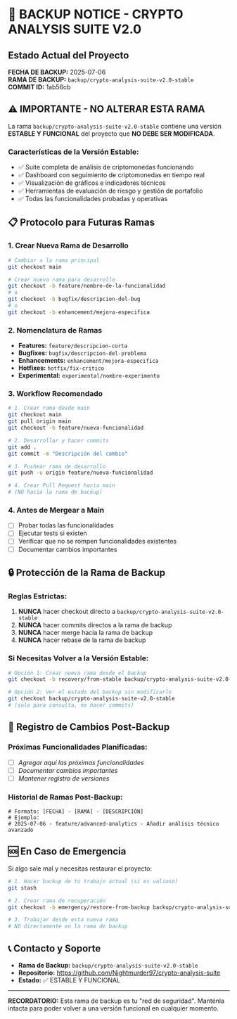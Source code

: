 # 🚨 BACKUP NOTICE - CRYPTO ANALYSIS SUITE V2.0

## Estado Actual del Proyecto

**FECHA DE BACKUP:** 2025-07-06  
**RAMA DE BACKUP:** `backup/crypto-analysis-suite-v2.0-stable`  
**COMMIT ID:** 1ab56cb

## ⚠️ IMPORTANTE - NO ALTERAR ESTA RAMA

La rama `backup/crypto-analysis-suite-v2.0-stable` contiene una versión **ESTABLE Y FUNCIONAL** del proyecto que **NO DEBE SER MODIFICADA**.

### Características de la Versión Estable:
- ✅ Suite completa de análisis de criptomonedas funcionando
- ✅ Dashboard con seguimiento de criptomonedas en tiempo real
- ✅ Visualización de gráficos e indicadores técnicos
- ✅ Herramientas de evaluación de riesgo y gestión de portafolio
- ✅ Todas las funcionalidades probadas y operativas

## 📋 Protocolo para Futuras Ramas

### 1. Crear Nueva Rama de Desarrollo
```bash
# Cambiar a la rama principal
git checkout main

# Crear nueva rama para desarrollo
git checkout -b feature/nombre-de-la-funcionalidad
# o
git checkout -b bugfix/descripcion-del-bug
# o
git checkout -b enhancement/mejora-especifica
```

### 2. Nomenclatura de Ramas
- **Features:** `feature/descripcion-corta`
- **Bugfixes:** `bugfix/descripcion-del-problema`
- **Enhancements:** `enhancement/mejora-especifica`
- **Hotfixes:** `hotfix/fix-critico`
- **Experimental:** `experimental/nombre-experimento`

### 3. Workflow Recomendado
```bash
# 1. Crear rama desde main
git checkout main
git pull origin main
git checkout -b feature/nueva-funcionalidad

# 2. Desarrollar y hacer commits
git add .
git commit -m "Descripción del cambio"

# 3. Pushear rama de desarrollo
git push -u origin feature/nueva-funcionalidad

# 4. Crear Pull Request hacia main
# (NO hacia la rama de backup)
```

### 4. Antes de Mergear a Main
- [ ] Probar todas las funcionalidades
- [ ] Ejecutar tests si existen
- [ ] Verificar que no se rompen funcionalidades existentes
- [ ] Documentar cambios importantes

## 🔒 Protección de la Rama de Backup

### Reglas Estrictas:
1. **NUNCA** hacer checkout directo a `backup/crypto-analysis-suite-v2.0-stable`
2. **NUNCA** hacer commits directos a la rama de backup
3. **NUNCA** hacer merge hacia la rama de backup
4. **NUNCA** hacer rebase de la rama de backup

### Si Necesitas Volver a la Versión Estable:
```bash
# Opción 1: Crear nueva rama desde el backup
git checkout -b recovery/from-stable backup/crypto-analysis-suite-v2.0-stable

# Opción 2: Ver el estado del backup sin modificarlo
git checkout backup/crypto-analysis-suite-v2.0-stable
# (solo para consulta, no hacer commits)
```

## 📝 Registro de Cambios Post-Backup

### Próximas Funcionalidades Planificadas:
- [ ] _Agregar aquí las próximas funcionalidades_
- [ ] _Documentar cambios importantes_
- [ ] _Mantener registro de versiones_

### Historial de Ramas Post-Backup:
```
# Formato: [FECHA] - [RAMA] - [DESCRIPCIÓN]
# Ejemplo:
# 2025-07-06 - feature/advanced-analytics - Añadir análisis técnico avanzado
```

## 🆘 En Caso de Emergencia

Si algo sale mal y necesitas restaurar el proyecto:

```bash
# 1. Hacer backup de tu trabajo actual (si es valioso)
git stash

# 2. Crear rama de recuperación
git checkout -b emergency/restore-from-backup backup/crypto-analysis-suite-v2.0-stable

# 3. Trabajar desde esta nueva rama
# NO directamente en la rama de backup
```

## 📞 Contacto y Soporte

- **Rama de Backup:** `backup/crypto-analysis-suite-v2.0-stable`
- **Repositorio:** https://github.com/Nightmurder97/crypto-analysis-suite
- **Estado:** ✅ ESTABLE Y FUNCIONAL

---

**RECORDATORIO:** Esta rama de backup es tu "red de seguridad". Manténla intacta para poder volver a una versión funcional en cualquier momento.